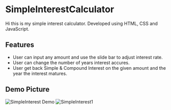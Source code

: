 # SimpleInterestCalculator
Hi this is my simple interest calculator. Developed using HTML, CSS and JavaScript.
## Features
* User can input any amount and use the slide bar to adjust interest rate. 
* User can change the number of years interest accures. 
* User get back Simple & Compound Interest on the given amount and the year the interest matures.

## Demo Picture
![SimpleInterest](https://user-images.githubusercontent.com/102850158/190324738-303cdbb5-5b08-4774-bfce-ef383ea6b1e5.jpg)
Demo
![SimpleInterest1](https://user-images.githubusercontent.com/102850158/190325151-8b58194a-02b8-46b9-9b99-333c8ab5f9d8.jpg)
